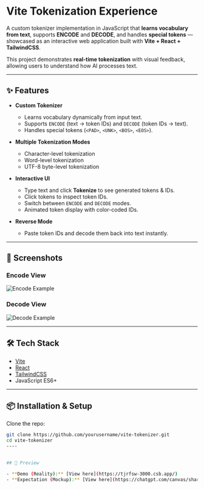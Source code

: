 # Vite Tokenization Experience

A custom tokenizer implementation in JavaScript that **learns vocabulary from text**, supports **ENCODE** and **DECODE**, and handles **special tokens** — showcased as an interactive web application built with **Vite + React + TailwindCSS**.

This project demonstrates **real-time tokenization** with visual feedback, allowing users to understand how AI processes text.

---

## ✨ Features

- **Custom Tokenizer**
  - Learns vocabulary dynamically from input text.
  - Supports `ENCODE` (text → token IDs) and `DECODE` (token IDs → text).
  - Handles special tokens (`<PAD>`, `<UNK>`, `<BOS>`, `<EOS>`).

- **Multiple Tokenization Modes**
  - Character-level tokenization
  - Word-level tokenization
  - UTF-8 byte-level tokenization

- **Interactive UI**
  - Type text and click **Tokenize** to see generated tokens & IDs.
  - Click tokens to inspect token IDs.
  - Switch between `ENCODE` and `DECODE` modes.
  - Animated token display with color-coded IDs.

- **Reverse Mode**
  - Paste token IDs and decode them back into text instantly.

---

## 📸 Screenshots

### Encode View
![Encode Example](screenshots/encode-view.png)

### Decode View
![Decode Example](screenshots/decode-view.png)

---

## 🛠️ Tech Stack

- [Vite](https://vitejs.dev/)
- [React](https://react.dev/)
- [TailwindCSS](https://tailwindcss.com/)
- JavaScript ES6+

---

## 📦 Installation & Setup

Clone the repo:

```bash
git clone https://github.com/yourusername/vite-tokenizer.git
cd vite-tokenizer
----

  
## 🔗 Preview

- **Demo (Reality):** [View here](https://tjrfsw-3000.csb.app/)
- **Expectation (Mockup):** [View here](https://chatgpt.com/canvas/shared/689b9043ec4c8191857919f56f17dde6)



